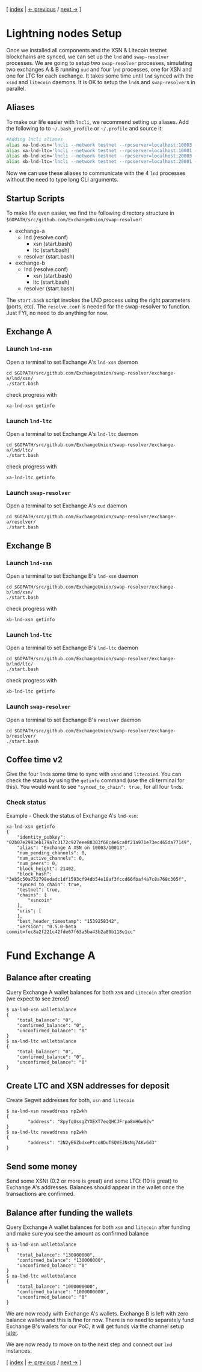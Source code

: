 [ [index](/README.md) | [<- previous](/LIGHTNING-00-install.md) / [next ->](/LIGHTNING-02-connect.md) ]

# Lightning nodes Setup

Once we installed all components and the XSN & Litecoin testnet blockchains are synced, we can set up the `lnd` and `swap-resolver` processes. We are going to setup two `swap-resolver` processes, simulating two exchanges A & B running `xud` and four `lnd` processes, one for XSN and one for LTC for each exchange. It takes some time until `lnd` synced with the `xsnd` and `litecoin` daemons. It is OK to setup the `lnd`s and `swap-resolver`s in parallel.

## Aliases
To make our life easier with `lncli`, we recommend setting up aliases. Add the following to to `~/.bash_profile` or `~/.profile` and source it:

```bash
#Adding lncli aliases
alias xa-lnd-xsn='lncli --network testnet --rpcserver=localhost:10003 --no-macaroons'
alias xa-lnd-ltc='lncli --network testnet --rpcserver=localhost:10001 --no-macaroons'
alias xb-lnd-xsn='lncli --network testnet --rpcserver=localhost:20003 --no-macaroons'
alias xb-lnd-ltc='lncli --network testnet --rpcserver=localhost:20001 --no-macaroons'
```

Now we can use these aliases to communicate with the 4 `lnd` processes without the need to type long CLI arguments.

## Startup Scripts
To make life even easier, we find the following directory structure in `$GOPATH/src/github.com/ExchangeUnion/swap-resolver`:

*	exchange-a
	+	lnd (resolve.conf)
		*	xsn (start.bash)
		*	ltc (start.bash)
	+	resolver (start.bash)
*	exchange-b
	+	lnd (resolve.conf)
		*	xsn (start.bash)
		*	ltc (start.bash)
	+	resolver (start.bash)

The `start.bash` script invokes the LND process using the right parameters (ports, etc). The `resolve.conf` is needed for the swap-resolver to function. Just FYI, no need to do anything for now.

## Exchange A
### Launch `lnd-xsn`
Open a terminal to set Exchange A's `lnd-xsn` daemon
```shell
cd $GOPATH/src/github.com/ExchangeUnion/swap-resolver/exchange-a/lnd/xsn/
./start.bash
```

check progress with
```shell
xa-lnd-xsn getinfo
```
### Launch `lnd-ltc`
Open a terminal to set Exchange A's `lnd-ltc` daemon
```shell
cd $GOPATH/src/github.com/ExchangeUnion/swap-resolver/exchange-a/lnd/ltc/
./start.bash
```

check progress with
```shell
xa-lnd-ltc getinfo
```

### Launch `swap-resolver`
Open a terminal to set Exchange A's `xud` daemon
```shell
cd $GOPATH/src/github.com/ExchangeUnion/swap-resolver/exchange-a/resolver/
./start.bash
```


## Exchange B
### Launch `lnd-xsn`
Open a terminal to set Exchange B's `lnd-xsn` daemon
```shell
cd $GOPATH/src/github.com/ExchangeUnion/swap-resolver/exchange-b/lnd/xsn/
./start.bash
```

check progress with
```shell
xb-lnd-xsn getinfo
```
### Launch `lnd-ltc`
Open a terminal to set Exchange B's `lnd-ltc` daemon
```shell
cd $GOPATH/src/github.com/ExchangeUnion/swap-resolver/exchange-b/lnd/ltc/
./start.bash
```

check progress with
```shell
xb-lnd-ltc getinfo
```
### Launch `swap-resolver`
Open a terminal to set Exchange B's `resolver` daemon
```shell
cd $GOPATH/src/github.com/ExchangeUnion/swap-resolver/exchange-b/resolver/
./start.bash
```


## Coffee time v2

Give the four `lnd`s some time to sync with `xsnd` and `litecoind`. You can check the status by using the `getinfo` command (use the cli terminal for this). You would want to see `"synced_to_chain": true,` for all four `lnd`s.

### Check status 

Example - Check the status of Exchange A's `lnd-xsn`:

```shell
xa-lnd-xsn getinfo
{
    "identity_pubkey": "02b07e2983eb179a7c3172c927eee88303f68c4e6ca0f21a971e73ec465da77149",
    "alias": "Exchange A XSN on 10003/10013",
    "num_pending_channels": 0,
    "num_active_channels": 0,
    "num_peers": 0,
    "block_height": 21402,
    "block_hash": "3eb5c50a752798edadc1df1593cf94db54e18af3fccd66fbaf4a7c8a768c305f",
    "synced_to_chain": true,
    "testnet": true,
    "chains": [
        "xsncoin"
    ],
    "uris": [
    ],
    "best_header_timestamp": "1539258342",
    "version": "0.5.0-beta commit=fec8a2f221c42fde67f63a5ba43b2a80b118e1cc"
```


# Fund Exchange A

## Balance after creating

Query Exchange A wallet balances for both `XSN` and `Litecoin` after creation (we expect to see zeros!)
```shell
$ xa-lnd-xsn walletbalance
{
    "total_balance": "0",
    "confirmed_balance": "0",
    "unconfirmed_balance": "0"
}
$ xa-lnd-ltc walletbalance
{
    "total_balance": "0",
    "confirmed_balance": "0",
    "unconfirmed_balance": "0"
}
```

## Create LTC and XSN addresses for deposit

Create Segwit addresses for both, `xsn` and `litecoin`
```shell
$ xa-lnd-xsn newaddress np2wkh 
{
        "address": "8pyfqUssgZYXEXT7eqQHCJFrpa8mHGw82v"
}
$ xa-lnd-ltc newaddress np2wkh 
{
        "address": "2N2yE6ZbdxePtco8DuTSQVEJNsNg74KvGd3"
}
```

## Send some money

Send some XSNt (0.2 or more is great) and some LTCt (10 is great) to Exchange A's addresses. Balances should appear in the wallet once the transactions are confirmed.

## Balance after funding the wallets

Query Exchange A wallet balances for both `xsm` and `litecoin` after funding and make sure you see the amount as confirmed balance

```shell
$ xa-lnd-xsn walletbalance
{
    "total_balance": "130000000",
    "confirmed_balance": "130000000",
    "unconfirmed_balance": "0"
}
$ xa-lnd-ltc walletbalance
{
    "total_balance": "1000000000",
    "confirmed_balance": "1000000000",
    "unconfirmed_balance": "0"
}
```

We are now ready with Exchange A's wallets. Exchange B is left with zero balance wallets and this is fine for now. There is no need to separately fund Exchange B's wallets for our PoC, it will get funds via the channel setup [later](/LIGHTNING-03-channels.md). 

We are now ready to move on to the next step and connect our `lnd` instances.

[ [index](/README.md) | [<- previous](/LIGHTNING-00-install.md) / [next ->](/LIGHTNING-02-connect.md) ]
